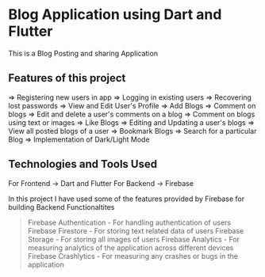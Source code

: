 # Blog Application using Dart and Flutter

This is a Blog Posting and sharing Application

## Features of this project

=> Registering new users in app
=> Logging in existing users
=> Recovering lost passwords
=> View and Edit User's Profile
=> Add Blogs
=> Comment on blogs
=> Edit and delete a user's comments on a blog
=> Comment on blogs using text or images
=> Like Blogs
=> Editing and Updating a user's blogs
=> View all posted blogs of a user
=> Bookmark Blogs
=> Search for a particular Blog
=> Implementation of Dark/Light Mode

## Technologies and Tools Used
For Frontend -> Dart and Flutter
For Backend  -> Firebase

In this project I have used some of the features provided by Firebase for building Backend Functionaltites

> Firebase Authentication - For handling authentication of users
> Firebase Firestore - For storing text related data of users
> Firebase Storage -  For storing all images of users
> Firebase Analytics -  For measuring analytics of the application across different devices
> Firebase Crashlytics - For measuring any crashes or bugs in the application

